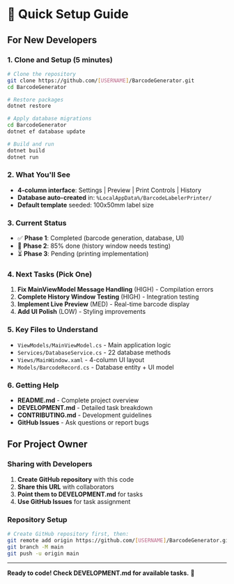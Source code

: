 # 🚀 Quick Setup Guide

## For New Developers

### 1. Clone and Setup (5 minutes)
```bash
# Clone the repository
git clone https://github.com/[USERNAME]/BarcodeGenerator.git
cd BarcodeGenerator

# Restore packages
dotnet restore

# Apply database migrations
cd BarcodeGenerator
dotnet ef database update

# Build and run
dotnet build
dotnet run
```

### 2. What You'll See
- **4-column interface**: Settings | Preview | Print Controls | History
- **Database auto-created** in: `%LocalAppData%/BarcodeLabelerPrinter/`
- **Default template** seeded: 100x50mm label size

### 3. Current Status
- ✅ **Phase 1**: Completed (barcode generation, database, UI)
- 🔄 **Phase 2**: 85% done (history window needs testing)
- ⏳ **Phase 3**: Pending (printing implementation)

### 4. Next Tasks (Pick One)
1. **Fix MainViewModel Message Handling** (HIGH) - Compilation errors
2. **Complete History Window Testing** (HIGH) - Integration testing
3. **Implement Live Preview** (MED) - Real-time barcode display
4. **Add UI Polish** (LOW) - Styling improvements

### 5. Key Files to Understand
- `ViewModels/MainViewModel.cs` - Main application logic
- `Services/DatabaseService.cs` - 22 database methods
- `Views/MainWindow.xaml` - 4-column UI layout
- `Models/BarcodeRecord.cs` - Database entity + UI model

### 6. Getting Help
- **README.md** - Complete project overview
- **DEVELOPMENT.md** - Detailed task breakdown
- **CONTRIBUTING.md** - Development guidelines
- **GitHub Issues** - Ask questions or report bugs

## For Project Owner

### Sharing with Developers
1. **Create GitHub repository** with this code
2. **Share this URL** with collaborators
3. **Point them to DEVELOPMENT.md** for tasks
4. **Use GitHub Issues** for task assignment

### Repository Setup
```bash
# Create GitHub repository first, then:
git remote add origin https://github.com/[USERNAME]/BarcodeGenerator.git
git branch -M main
git push -u origin main
```

---
**Ready to code! Check DEVELOPMENT.md for available tasks.** 🎯